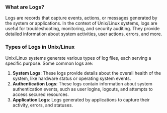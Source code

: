### What are Logs?

Logs are records that capture events, actions, or messages generated by the system or applications. In the context of Unix/Linux systems, logs are useful for troubleshooting, monitoring, and security auditing. They provide detailed information about system activities, user actions, errors, and more.

### Types of Logs in Unix/Linux

Unix/Linux systems generate various types of log files, each serving a specific purpose. Some common logs are:

1. **System Logs**: These logs provide details about the overall health of the system, like hardware status or operating system events.
2. **Authentication Logs**: These logs contain information about system authentication events, such as user logins, logouts, and attempts to access secured resources.
3. **Application Logs**: Logs generated by applications to capture their activity, errors, and statuses.

